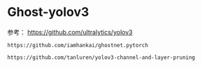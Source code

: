 # Ghost-yolov3
参考：
    https://github.com/ultralytics/yolov3
    
    https://github.com/iamhankai/ghostnet.pytorch
    
    https://github.com/tanluren/yolov3-channel-and-layer-pruning
